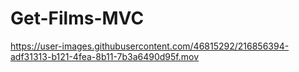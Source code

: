 # Get-Films-MVC

https://user-images.githubusercontent.com/46815292/216856394-adf31313-b121-4fea-8b11-7b3a6490d95f.mov

